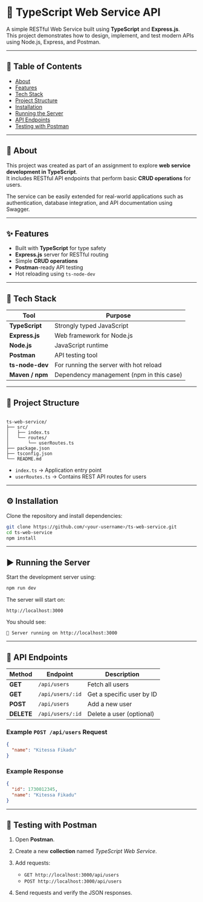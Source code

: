 # 🚀 TypeScript Web Service API

A simple RESTful Web Service built using **TypeScript** and **Express.js**.  
This project demonstrates how to design, implement, and test modern APIs using Node.js, Express, and Postman.

---

## 📘 Table of Contents

- [About](#about)
- [Features](#features)
- [Tech Stack](#tech-stack)
- [Project Structure](#project-structure)
- [Installation](#installation)
- [Running the Server](#running-the-server)
- [API Endpoints](#api-endpoints)
- [Testing with Postman](#testing-with-postman)
---

## 🧩 About

This project was created as part of an assignment to explore **web service development in TypeScript**.  
It includes RESTful API endpoints that perform basic **CRUD operations** for users.  

The service can be easily extended for real-world applications such as authentication, database integration, and API documentation using Swagger.

---

## ✨ Features

- Built with **TypeScript** for type safety  
- **Express.js** server for RESTful routing  
- Simple **CRUD operations**  
- **Postman**-ready API testing  
- Hot reloading using `ts-node-dev`

---

## 🧰 Tech Stack

| Tool | Purpose |
|------|----------|
| **TypeScript** | Strongly typed JavaScript |
| **Express.js** | Web framework for Node.js |
| **Node.js** | JavaScript runtime |
| **Postman** | API testing tool |
| **ts-node-dev** | For running the server with hot reload |
| **Maven / npm** | Dependency management (npm in this case) |

---

## 📁 Project Structure

```

ts-web-service/
├── src/
│   ├── index.ts
│   └── routes/
│       └── userRoutes.ts
├── package.json
├── tsconfig.json
└── README.md

````

- `index.ts` → Application entry point  
- `userRoutes.ts` → Contains REST API routes for users  

---

## ⚙️ Installation

Clone the repository and install dependencies:

```bash
git clone https://github.com/<your-username>/ts-web-service.git
cd ts-web-service
npm install
````

---

## ▶️ Running the Server

Start the development server using:

```bash
npm run dev
```

The server will start on:

```
http://localhost:3000
```

You should see:

```
🚀 Server running on http://localhost:3000
```

---

## 📡 API Endpoints

| Method     | Endpoint         | Description               |
| ---------- | ---------------- | ------------------------- |
| **GET**    | `/api/users`     | Fetch all users           |
| **GET**    | `/api/users/:id` | Get a specific user by ID |
| **POST**   | `/api/users`     | Add a new user            |
| **DELETE** | `/api/users/:id` | Delete a user (optional)  |

### Example `POST /api/users` Request

```json
{
  "name": "Kitessa Fikadu"
}
```

### Example Response

```json
{
  "id": 1730012345,
  "name": "Kitessa Fikadu"
}
```

---

## 🧪 Testing with Postman

1. Open **Postman**.
2. Create a new **collection** named *TypeScript Web Service*.
3. Add requests:

   * `GET http://localhost:3000/api/users`
   * `POST http://localhost:3000/api/users`
4. Send requests and verify the JSON responses.


